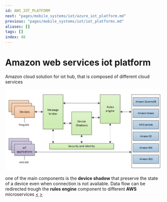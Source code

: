 ```yaml
---
id: AWS_IOT_PLATFORM
next: "pages/mobile_systems/iot/azure_iot_platform.md"
previous: "pages/mobile_systems/iot/iot_platforms.md"
aliases: []
tags: []
index: 48
---
```


# Amazon web services iot platform

Amazon cloud solution for iot hub, that is composed of different cloud services

![](assets/mobile_systems/Pasted%20image%2020240613162351.png)

one of the main components is the **device shadow** that preserve the state of a device even when connection is not available.
Data flow can be redirected trough the **rules engine** component to different **AWS** microservices
[<](pages/mobile_systems/iot/iot_platforms.md) [>](pages/mobile_systems/iot/azure_iot_platform.md)

